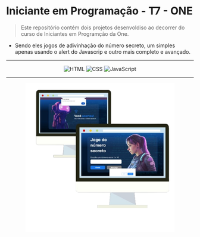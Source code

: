 # Iniciante em Programação - T7 - ONE

> Este repositório contém dois projetos desenvoldiso ao decorrer do curso de Iniciantes em Programção da One. 

- Sendo eles jogos de adivinhação do número secreto, um simples apenas usando o alert do Javascrip e outro mais completo e avançado.

---

<p align="center">
  <img src="https://img.icons8.com/color/48/000000/html-5.png" alt="HTML">
  <img src="https://img.icons8.com/color/48/000000/css3.png" alt="CSS">
  <img src="https://img.icons8.com/color/48/000000/javascript.png" alt="JavaScript">
</p>

---

<p align="center">
    <img src="./assets/DemonstrativeJS.png" width="400" />
</p>



